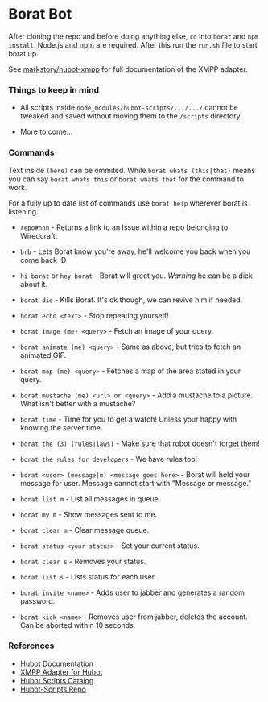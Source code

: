 # Borat Bot

After cloning the repo and before doing anything else, `cd` into `borat` and `npm install`. Node.js and npm are required. After this run the `run.sh` file to start borat up.

See [markstory/hubot-xmpp](https://github.com/markstory/hubot-xmpp) for full documentation of the XMPP adapter.

### Things to keep in mind

- All scripts inside `node_modules/hubot-scripts/.../.../` cannot be tweaked and saved without moving them to the `/scripts` directory.

- More to come...



### Commands
Text inside `(here)` can be ommited. While `borat whats (this|that)` means you can say `borat whats this` or `borat whats that` for the command to work.

For a fully up to date list of commands use `borat help` wherever borat is listening.


- `repo#nnn` - Returns a link to an Issue within a repo belonging to Wiredcraft.

- `brb` - Lets Borat know you're away, he'll welcome you back when you come back :D

- `hi borat` or `hey borat` - Borat will greet you. *Warning* he can be a dick about it.

- `borat die` - Kills Borat. It's ok though, we can revive him if needed.

- `borat echo <text>` - Stop repeating yourself!

- `borat image (me) <query>` - Fetch an image of your query.

- `borat animate (me) <query>` - Same as above, but tries to fetch an animated GIF.

- `borat map (me) <query>` - Fetches a map of the area stated in your query.

- `borat mustache (me) <url> or <query>` - Add a mustache to a picture. What isn't better with a mustache?

- `borat time` - Time for you to get a watch! Unless your happy with knowing the server time.

- `borat the (3) (rules|laws)` - Make sure that robot doesn't forget them!

- `borat the rules for developers` - We have rules too!

- `borat <user> (message|m) <message goes here>` - Borat will hold your message for user. Message cannot start with "Message or message."

- `borat list m` - List all messages in queue.

- `borat my m` - Show messages sent to me.

- `borat clear m` - Clear message queue.

- `borat status <your status>` - Set your current status.

- `borat clear s` - Removes your status.

- `borat list s` - Lists status for each user.

- `borat invite <name>` - Adds user to jabber and generates a random password.

- `borat kick <name>` - Removes user from jabber, deletes the account. Can be aborted within 10 seconds.

### References

- [Hubot Documentation](https://github.com/github/hubot#hubot)
- [XMPP Adapter for Hubot](https://github.com/markstory/hubot-xmpp)
- [Hubot Scripts Catalog](http://hubot-script-catalog.herokuapp.com/)
- [Hubot-Scripts Repo](https://github.com/github/hubot-scripts#hubot-scripts)